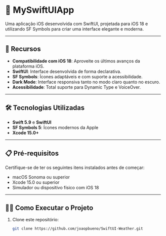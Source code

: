 # 📱 MySwiftUIApp

Uma aplicação iOS desenvolvida com SwiftUI, projetada para iOS 18 e utilizando SF Symbols para criar uma interface elegante e moderna.

---

## 🚀 Recursos

- **Compatibilidade com iOS 18**: Aproveite os últimos avanços da plataforma iOS.
- **SwiftUI**: Interface desenvolvida de forma declarativa.
- **SF Symbols**: Ícones adaptáveis e com suporte a acessibilidade.
- **Dark Mode**: Interface responsiva tanto no modo claro quanto no escuro.
- **Acessibilidade**: Total suporte para Dynamic Type e VoiceOver.

---

## 🛠️ Tecnologias Utilizadas

- **Swift 5.9** e **SwiftUI**
- **SF Symbols 5**: Ícones modernos da Apple
- **Xcode 15.0+**

---

## 📋 Pré-requisitos

Certifique-se de ter os seguintes itens instalados antes de começar:

- macOS Sonoma ou superior
- Xcode 15.0 ou superior
- Simulador ou dispositivo físico com iOS 18

---

## 🧑‍💻 Como Executar o Projeto

1. Clone este repositório:
   ```bash
   git clone https://github.com/joaopbueno/SwiftUI-Weather.git
